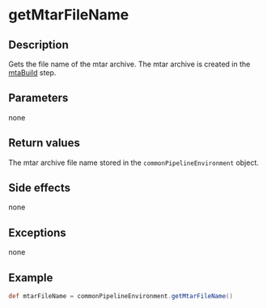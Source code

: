 # getMtarFileName

## Description
Gets the file name of the mtar archive. The mtar archive is created in the [mtaBuild](../../steps/mtaBuild) step.

## Parameters

none

## Return values

The mtar archive file name stored in the `commonPipelineEnvironment` object.

## Side effects

none

## Exceptions

none

## Example

```groovy
def mtarFileName = commonPipelineEnvironment.getMtarFileName()
```
